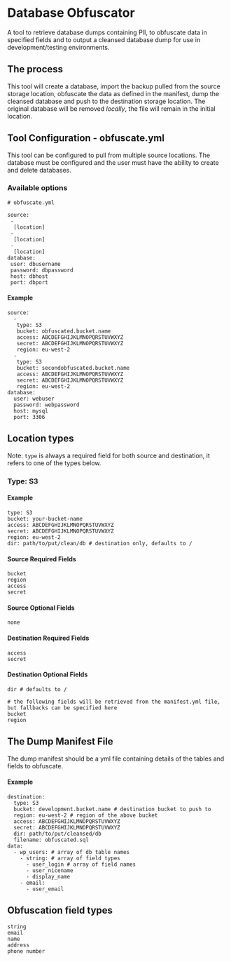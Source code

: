 # Database Obfuscator
A tool to retrieve database dumps containing PII, to obfuscate data in specified fields and to output a cleansed database dump for use in development/testing environments.


## The process
This tool will create a database, import the backup pulled from the source storage location, obfuscate the data as defined in the manifest, dump the cleansed database and push to the destination storage location.
The original database will be removed _locally_, the file will remain in the initial location. 


## Tool Configuration - obfuscate.yml
This tool can be configured to pull from multiple source locations. 
The database must be configured and the user must have the ability to create and delete databases.

### Available options
```
# obfuscate.yml

source:
 -
  [location]
 -
  [location]
 -
  [location]
database:
 user: dbusername
 password: dbpassword
 host: dbhost
 port: dbport
```

#### Example
```
source:
  -
   type: S3
   bucket: obfuscated.bucket.name
   access: ABCDEFGHIJKLMNOPQRSTUVWXYZ
   secret: ABCDEFGHIJKLMNOPQRSTUVWXYZ
   region: eu-west-2
  -
   type: S3
   bucket: secondobfuscated.bucket.name
   access: ABCDEFGHIJKLMNOPQRSTUVWXYZ
   secret: ABCDEFGHIJKLMNOPQRSTUVWXYZ
   region: eu-west-2
database:
  user: webuser
  password: webpassword
  host: mysql
  port: 3306
```

## Location types
Note: `type` is always a required field for both source and destination, it refers to one of the types below.

### Type: S3
#### Example
```
type: S3
bucket: your-bucket-name
access: ABCDEFGHIJKLMNOPQRSTUVWXYZ
secret: ABCDEFGHIJKLMNOPQRSTUVWXYZ
region: eu-west-2
dir: path/to/put/clean/db # destination only, defaults to /
```

#### Source Required Fields
```
bucket
region
access
secret
```

#### Source Optional Fields
```
none
```

#### Destination Required Fields
```
access
secret
```

#### Destination Optional Fields
```
dir # defaults to /

# the following fields will be retrieved from the manifest.yml file, but fallbacks can be specified here
bucket
region
```


## The Dump Manifest File
The dump manifest should be a yml file containing details of the tables and fields to obfuscate.

#### Example
```
destination:
  type: S3
  bucket: development.bucket.name # destination bucket to push to
  region: eu-west-2 # region of the above bucket
  access: ABCDEFGHIJKLMNOPQRSTUVWXYZ
  secret: ABCDEFGHIJKLMNOPQRSTUVWXYZ
  dir: path/to/put/cleansed/db
  filename: obfuscated.sql
data:
  - wp_users: # array of db table names
    - string: # array of field types
      - user_login # array of field names
      - user_nicename
      - display_name
    - email:
      - user_email
```

## Obfuscation field types
```
string
email
name
address
phone number
```


